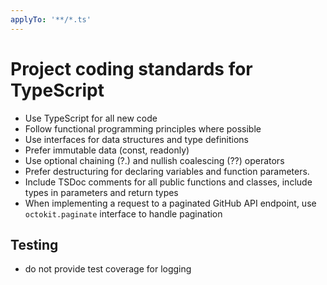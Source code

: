 ```yaml
---
applyTo: '**/*.ts'
---
```


# Project coding standards for TypeScript

- Use TypeScript for all new code
- Follow functional programming principles where possible
- Use interfaces for data structures and type definitions
- Prefer immutable data (const, readonly)
- Use optional chaining (?.) and nullish coalescing (??) operators
- Prefer destructuring for declaring variables and function parameters.
- Include TSDoc comments for all public functions and classes, include types in parameters and return types
- When implementing a request to a paginated GitHub API endpoint, use `octokit.paginate` interface to handle pagination

## Testing

- do not provide test coverage for logging
